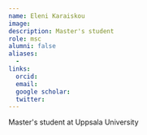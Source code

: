 ```yaml
---
name: Eleni Karaiskou
image: 
description: Master's student
role: msc
alumni: false
aliases:
  - 
links:
  orcid: 
  email: 
  google scholar: 
  twitter: 
---
```

Master's student at Uppsala University